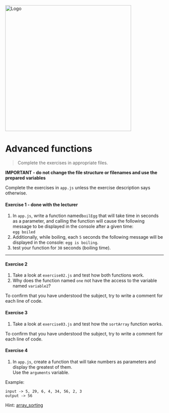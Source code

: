 <img alt="Logo" src="http://coderslab.pl/svg/logo-coderslab.svg" width="400">

#  Advanced functions

> Complete the exercises in appropriate files.

**IMPORTANT - do not change the file structure or filenames and use the prepared variables**


Complete the exercises in `app.js` unless the exercise description says otherwise.

#### Exercise 1 - done with the lecturer

1. In `app.js`, write a function named```boilEgg``` that will take time in seconds as a parameter, and calling the function will cause the following message to be displayed in the console after a given time:  
   `egg boiled`
2. Additionally, while boiling, each `5` seconds the following message will be displayed in the console: `egg is boiling`.
3. test your function for `30` seconds (boiling time).

-------------------------------------------------------------------------------

#### Exercise 2

1. Take a look at `exercise02.js` and test how both functions work.
2. Why does the function named `one` not have the access to the variable named ```variable2```?

To confirm that you have understood the subject, try to write a comment for each line of code.

#### Exercise 3

1. Take a look at `exercise03.js` and test how the ```sortArray``` function works.

To confirm that you have understood the subject, try to write a comment for each line of code.

#### Exercise 4

1. In `app.js`, create a function that will take numbers as parameters and display the greatest of them.  
   Use the ```arguments``` variable.

Example:
```
input -> 5, 29, 6, 4, 34, 56, 2, 3
output -> 56
```

Hint: [array_sorting][array_sorting]

<!-- Links -->
[array_sorting]: https://developer.mozilla.org/en/docs/Web/JavaScript/Reference/Global_Objects/Array/sort

